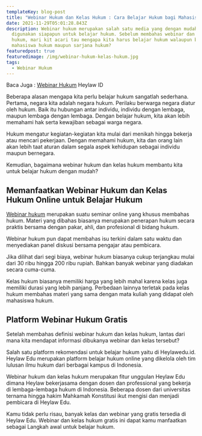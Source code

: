 ```yaml
---
templateKey: blog-post
title: "Webinar Hukum dan Kelas Hukum : Cara Belajar Hukum bagi Mahasiswa Non-Hukum"
date: 2021-11-29T05:01:28.843Z
description: Webinar hukum merupakan salah satu media yang dengan mudah dapat
  digunakan siapapun untuk belajar hukum. Sebelum membahas webinar dan kelas
  hukum, mari kit acari tau mengapa kita harus belajar hukum walaupun bukan
  mahasiswa hukum maupun sarjana hukum?
featuredpost: true
featuredimage: /img/webinar-hukum-kelas-hukum.jpg
tags:
  - Webinar Hukum
---
```

<!--StartFragment-->

Baca Juga : [Webinar Hukum](https://heylawedu.id/webinar/syarah-konstitusi-ngaji-pasal-22e-uud-nri-tahun-1945) Heylaw ID

Beberapa alasan mengapa kita perlu belajar hukum sangatlah sederhana. Pertama, negara kita adalah negara hukum. Perilaku berwarga negara diatur oleh hukum. Baik itu hubungan antar individu, individu dengan lembaga, maupun lembaga dengan lembaga. Dengan belajar hukum, kita akan lebih memahami hak serta kewajiban sebagai warga negara.

Hukum mengatur kegiatan-kegiatan kita mulai dari menikah hingga bekerja atau mencari pekerjaan. Dengan memahami hukum, kita dan orang lain akan lebih taat aturan dalam segala aspek kehidupan sebagai individu maupun bernegara.

Kemudian, bagaimana webinar hukum dan kelas hukum membantu kita untuk belajar hukum dengan mudah?

## Memanfaatkan Webinar Hukum dan Kelas Hukum Online untuk Belajar Hukum

[Webinar hukum](https://heylawedu.id/webinar) merupakan suatu seminar online yang khusus membahas hukum. Materi yang dibahas biasanya merupakan penerapan hukum secara praktis bersama dengan pakar, ahli, dan profesional di bidang hukum.

Webinar hukum pun dapat membahas isu terkini dalam satu waktu dan menyediakan panel diskusi bersama pengajar atau pembicara.

Jika dilihat dari segi biaya, webinar hukum biasanya cukup terjangkau mulai dari 30 ribu hingga 200 ribu rupiah. Bahkan banyak webinar yang diadakan secara cuma-cuma.

Kelas hukum biasanya memiliki harga yang lebih mahal karena kelas juga memiliki durasi yang lebih panjang. Perbedaan lainnya terletak pada kelas hukum membahas materi yang sama dengan mata kuliah yang didapat oleh mahasiswa hukum.

## Platform Webinar Hukum Gratis

Setelah membahas definisi webinar hukum dan kelas hukum, lantas dari mana kita mendapat informasi dibukanya webinar dan kelas tersebut?

Salah satu platform rekomendasi untuk belajar hukum yaitu di Heylawedu.id. Heylaw Edu merupakan platform belajar hukum online yang dikelola oleh tim lulusan ilmu hukum dari berbagai kampus di Indonesia.

Webinar hukum dan kelas hukum merupakan fitur unggulan Heylaw Edu dimana Heylaw bekerjasama dengan dosen dan professional yang bekerja di lembaga-lembaga hukum di Indonesia. Beberapa dosen dari universitas ternama hingga hakim Mahkamah Konstitusi ikut mengisi dan menjadi pembicara di Heylaw Edu.

Kamu tidak perlu risau, banyak kelas dan webinar yang gratis tersedia di Heylaw Edu. Webinar dan kelas hukum gratis ini dapat kamu manfaatkan sebagai Langkah awal untuk belajar hukum.

<!--EndFragment-->